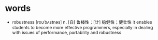 # words
- robustness   [roʊˈbʌstnəs] n. [自] 鲁棒性；[计] 稳健性；健壮性
It enables students to become more effective programmers, especially in dealing with issues of performance, portability and robustness
